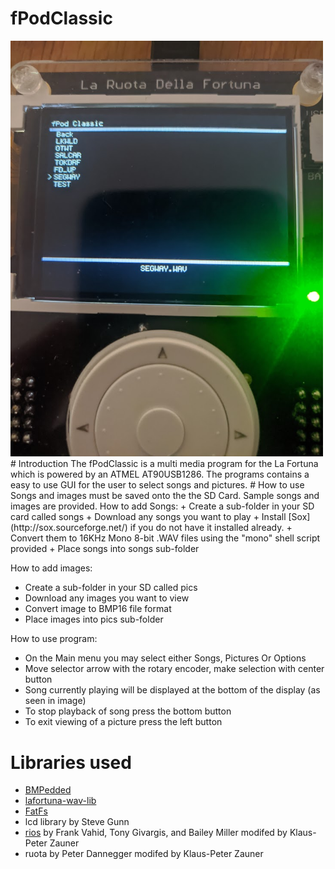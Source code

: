# fPodClassic
<img src="fPod.jpg" width="500" >
# Introduction 
The fPodClassic is a multi media program for the La Fortuna which is powered by an ATMEL AT90USB1286. The programs contains a easy to use GUI for the user to select songs and pictures.
# How to use
Songs and images must be saved onto the the SD Card. Sample songs and images are provided. 
How to add Songs:
+ Create a sub-folder in your SD card called songs
+ Download any songs you want to play
+ Install [Sox](http://sox.sourceforge.net/) if you do not have it installed already.
+ Convert them to 16KHz Mono 8-bit .WAV files using the "mono" shell script provided
+ Place songs into songs sub-folder

How to add images:
+ Create a sub-folder in your SD called pics
+ Download any images you want to view
+ Convert image to BMP16 file format
+ Place images into pics sub-folder

How to use program:

+ On the Main menu you may select either Songs, Pictures Or Options
+ Move selector arrow with the rotary encoder, make selection with center button
+ Song currently playing will be displayed at the bottom of the display (as seen in image)
+ To stop playback of song press the bottom button
+ To exit viewing of a picture press the left button

# Libraries used
+ [BMPedded](https://github.com/Spoffy/BMPedded)
+ [lafortuna-wav-lib](https://github.com/fatcookies/lafortuna-wav-lib)
+ [FatFs](http://elm-chan.org/fsw/ff/00index_e.html)
+ lcd library by Steve Gunn
+ [rios](http://www.cs.ucr.edu/~vahid/rios/rios_avr.htm) by Frank Vahid, Tony Givargis, and
   Bailey Miller modifed by Klaus-Peter Zauner
+ ruota by Peter Dannegger modifed by Klaus-Peter Zauner 
